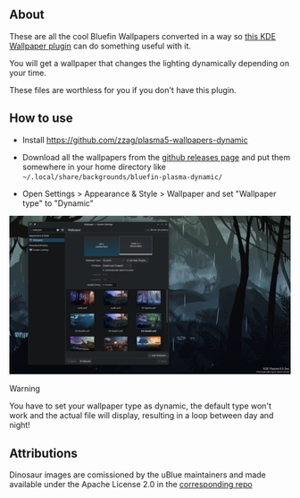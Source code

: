 ## About
These are all the cool Bluefin Wallpapers converted in a way so [this KDE Wallpaper plugin](https://github.com/zzag/plasma5-wallpapers-dynamic) can do something useful with it.

You will get a wallpaper that changes the lighting dynamically depending on your time.

These files are worthless for you if you don't have this plugin.

## How to use

- Install https://github.com/zzag/plasma5-wallpapers-dynamic

- Download all the wallpapers from the [github releases page](https://github.com/renner0e/plasma-bluefin-wallpaper/releases) and put them somewhere in your home directory like `~/.local/share/backgrounds/bluefin-plasma-dynamic/`

- Open Settings > Appearance & Style > Wallpaper and set "Wallpaper type" to "Dynamic"

![Screenshot](showcase.png)

> [!WARNING]
> You have to set your wallpaper type as dynamic, the default type won't work and the actual file will display, resulting in a loop between day and night!


## Attributions
Dinosaur images are comissioned by the uBlue maintainers and made available under the Apache License 2.0 in the [corresponding repo](https://github.com/ublue-os/packages)
